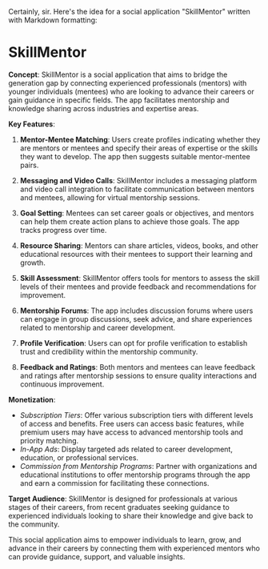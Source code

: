 Certainly, sir. Here's the idea for a social application "SkillMentor" written with Markdown formatting:

# SkillMentor

**Concept**:
SkillMentor is a social application that aims to bridge the generation gap by connecting experienced professionals (mentors) with younger individuals (mentees) who are looking to advance their careers or gain guidance in specific fields. The app facilitates mentorship and knowledge sharing across industries and expertise areas.

**Key Features**:

1. **Mentor-Mentee Matching**: Users create profiles indicating whether they are mentors or mentees and specify their areas of expertise or the skills they want to develop. The app then suggests suitable mentor-mentee pairs.

2. **Messaging and Video Calls**: SkillMentor includes a messaging platform and video call integration to facilitate communication between mentors and mentees, allowing for virtual mentorship sessions.

3. **Goal Setting**: Mentees can set career goals or objectives, and mentors can help them create action plans to achieve those goals. The app tracks progress over time.

4. **Resource Sharing**: Mentors can share articles, videos, books, and other educational resources with their mentees to support their learning and growth.

5. **Skill Assessment**: SkillMentor offers tools for mentors to assess the skill levels of their mentees and provide feedback and recommendations for improvement.

6. **Mentorship Forums**: The app includes discussion forums where users can engage in group discussions, seek advice, and share experiences related to mentorship and career development.

7. **Profile Verification**: Users can opt for profile verification to establish trust and credibility within the mentorship community.

8. **Feedback and Ratings**: Both mentors and mentees can leave feedback and ratings after mentorship sessions to ensure quality interactions and continuous improvement.

**Monetization**:
- *Subscription Tiers*: Offer various subscription tiers with different levels of access and benefits. Free users can access basic features, while premium users may have access to advanced mentorship tools and priority matching.
- *In-App Ads*: Display targeted ads related to career development, education, or professional services.
- *Commission from Mentorship Programs*: Partner with organizations and educational institutions to offer mentorship programs through the app and earn a commission for facilitating these connections.

**Target Audience**:
SkillMentor is designed for professionals at various stages of their careers, from recent graduates seeking guidance to experienced individuals looking to share their knowledge and give back to the community.

This social application aims to empower individuals to learn, grow, and advance in their careers by connecting them with experienced mentors who can provide guidance, support, and valuable insights.
